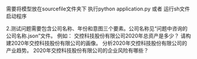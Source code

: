 ## 
需要将模型放在sourcefile文件夹下
执行python application.py  或者  运行sh文件启动程序


2.测试问题需要包含公司名称、年份和意图三个要素。公司名称见“问题中咨询的公司名称.json”文件。
例如：
交控科技股份有限公司2020年总资产是多少？
请构建2020年交控科技股份有限公司的画像。
分析2020年交控科技股份有限公司的产业趋势。
2020年交控科技股份有限公司的企业风险有哪些？

